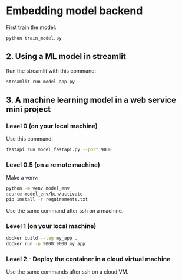 # Embedding model backend
First train the model:
```bash
python train_model.py
```

## 2. Using a ML model in streamlit
Run the streamlit with this command:
```bash
streamlit run model_app.py
```

## 3. A machine learning model in a web service mini project

### Level 0 (on your local machine) 
Use this command:
```bash
fastapi run model_fastapi.py --port 9000
```

### Level 0.5 (on a remote machine)
Make a venv:
```bash
python -m venv model_env
source model_env/bin/activate
pip install -r requirements.txt
```
Use the same command after ssh on a machine.

### Level 1 (on your local machine)

```bash
docker build --tag my_app .
docker run -p 9000:9000 my_app
```

### Level 2 - Deploy the container in a cloud virtual machine
Use the same commands after ssh on a cloud VM.

